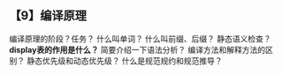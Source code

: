 ## 【9】编译原理

编译原理的阶段？任务？
什么叫单词？
什么叫前缀、后缀？
静态语义检查？
**display表的作用是什么？**
简要介绍一下语法分析？
编译方法和解释方法的区别？
静态优先级和动态优先级？
什么是规范规约和规范推导？